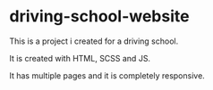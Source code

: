 # driving-school-website
This is a project i created for a driving school.  

It is created with HTML, SCSS and JS.

It has multiple pages and it is completely responsive.
